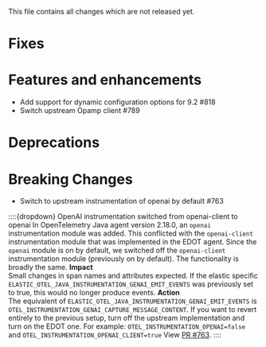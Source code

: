 This file contains all changes which are not released yet.
<!--
 Note that the content between the marker comment lines (e.g. FIXES-START/END) will be automatically
 moved into the docs/release-notes markdown files on release (via the .ci/ReleaseChangelog.java script).
 Simply add the changes as bullet points into those sections, empty lines will be ignored. Example:

* Description of the change - [#1234](https://github.com/elastic/apm-agent-java/pull/1234)
-->

# Fixes
<!--FIXES-START-->

<!--FIXES-END-->
# Features and enhancements
<!--ENHANCEMENTS-START-->
* Add support for dynamic configuration options for 9.2 #818
* Switch upstream Opamp client #789

<!--ENHANCEMENTS-END-->
# Deprecations
<!--DEPRECATIONS-START-->

<!--DEPRECATIONS-END-->

# Breaking Changes
<!--BREAKING-CHANGES-START-->
* Switch to upstream instrumentation of openai by default #763

::::{dropdown} OpenAI instrumentation switched from openai-client to openai
In OpenTelemetry Java agent version 2.18.0, an `openai` instrumentation module was added. This conflicted with the `openai-client` instrumentation module that was implemented in the EDOT agent. Since the `openai` module is on by default, we switched off the `openai-client` instrumentation module (previously on by default). The functionality is broadly the same.
**Impact**<br> Small changes in span names and attributes expected. If the elastic specific `ELASTIC_OTEL_JAVA_INSTRUMENTATION_GENAI_EMIT_EVENTS` was previously set to true, this would no longer produce events.
**Action**<br> The equivalent of `ELASTIC_OTEL_JAVA_INSTRUMENTATION_GENAI_EMIT_EVENTS` is `OTEL_INSTRUMENTATION_GENAI_CAPTURE_MESSAGE_CONTENT`. If you want to revert entirely to the previous setup, turn off the upstream implementation and turn on the EDOT one. For example: `OTEL_INSTRUMENTATION_OPENAI=false` and `OTEL_INSTRUMENTATION_OPENAI_CLIENT=true`
View [PR #763](https://github.com/elastic/elastic-otel-java/pull/763).
::::

<!--BREAKING-CHANGES-END-->
